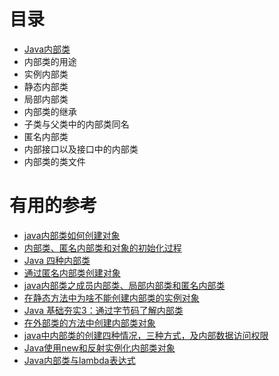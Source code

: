  
 # 目录
 * [Java内部类](https://blog.csdn.net/JokerLJG/article/details/128960477?spm=1001.2014.3001.5502)
  * 内部类的用途
  * 实例内部类
  * 静态内部类
  * 局部内部类
  * 内部类的继承
  * 子类与父类中的内部类同名
  * 匿名内部类
  * 内部接口以及接口中的内部类
  * 内部类的类文件





# 有用的参考

* [java内部类如何创建对象](https://blog.csdn.net/qq_34287501/article/details/53031599)
* [内部类、匿名内部类和对象的初始化过程](https://blog.csdn.net/wu_zz/article/details/54233817)
* [Java 四种内部类](https://blog.csdn.net/superit401/article/details/52074134)
* [通过匿名内部类创建对象](https://blog.csdn.net/u013096088/article/details/75948718)
* [java内部类之成员内部类、局部内部类和匿名内部类](https://blog.csdn.net/green703338130/article/details/81053980)
* [在静态方法中为啥不能创建内部类的实例对象](https://blog.csdn.net/qq_35654259/article/details/81318207)
* [Java 基础夯实3：通过字节码了解内部类](https://blog.csdn.net/D29h1jQy3akVx/article/details/78682673)
* [在外部类的方法中创建内部类对象](https://blog.csdn.net/b229911288/article/details/79609785)
* [java中内部类的创建四种情况，三种方式，及内部数据访问权限](https://blog.csdn.net/chunlei_zhang/article/details/38391847)
* [Java使用new和反射实例化内部类对象](https://blog.csdn.net/changlei_shennan/article/details/60767059)
* [Java内部类与lambda表达式](https://blog.csdn.net/m0_38090156/article/details/79493515)

